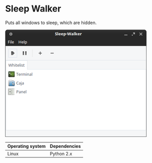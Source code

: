 # Sleep Walker

Puts all windows to sleep, which are hidden.

!["Screenshot of the Sleep Walker"](https://github.com/ikem-krueger/sleep-walker/blob/master/Screenshots/sleep-walker.png)

| Operating system | Dependencies         |
| ---------------- | :------------------- |
| Linux            | Python 2.x           |
